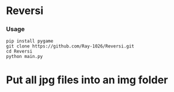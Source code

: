 # Reversi

### Usage
```
pip install pygame
git clone https://github.com/Ray-1026/Reversi.git
cd Reversi
python main.py
```

# Put all jpg files into an img folder
